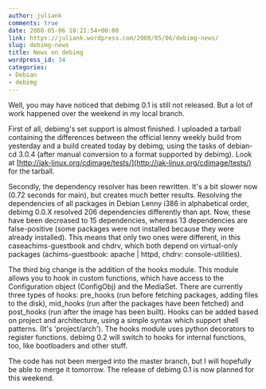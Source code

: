 ```yaml
---
author: juliank
comments: true
date: 2008-05-06 18:21:54+00:00
link: https://juliank.wordpress.com/2008/05/06/debimg-news/
slug: debimg-news
title: News on debimg
wordpress_id: 34
categories:
- Debian
- debimg
---
```


Well, you may have noticed that debimg 0.1 is still not released. But a lot of work happened over the weekend in my local branch.

First of all, debimg's set support is almost finished. I uploaded a tarball containing the differences between the official lenny weekly build from yesterday and a build created today by debimg, using the tasks of debian-cd 3.0.4 (after manual conversion to a format supported by debimg). Look at [http://jak-linux.org/cdimage/tests/](http://jak-linux.org/cdimage/tests/) for the tarball.

Secondly, the dependency resolver has been rewritten. It's a bit slower now (0.72 seconds for main), but creates much better results. Resolving the dependencies of all packages in Debian Lenny i386 in alphabetical order, debimg 0.0.X resolved 206 dependencies differently than apt. Now, these have been decreased to 15 dependencies, whereas 13 dependencies are false-positive (some packages were not installed because they were already installed). This means that only two ones were different, in this caseachims-guestbook and chdrv, which both depend on virtual-only packages (achims-guestbook: apache | httpd, chdrv: console-utilities).

The third big change is the addition of the hooks module. This module allows you to hook in custom functions, which have access to the Configuration object (ConfigObj) and the MediaSet. There are currently three types of hooks: pre_hooks (run before fetching packages, adding files to the disk), mid_hooks (run after the packages have been fetched) and post_hooks (run after the image has been built). Hooks can be added based on project and architecture, using a simple syntax which support shell patterns. (It's 'project/arch'). The hooks module uses python decorators to register functions. debimg 0.2 will switch to hooks for internal functions, too, like bootloaders and other stuff.

The code has not been merged into the master branch, but I will hopefully be able to merge it tomorrow. The release of debimg 0.1 is now planned for this weekend.
